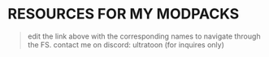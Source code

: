 # RESOURCES FOR MY MODPACKS
> edit the link above with the corresponding names to navigate through the FS.
> contact me on discord: ultratoon (for inquires only)
